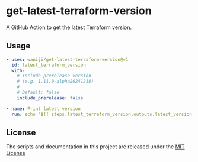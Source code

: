 # get-latest-terraform-version

A GitHub Action to get the latest Terraform version.

## Usage

```yaml
- uses: waniji/get-latest-terraform-version@v1
  id: latest_terraform_version
  with:
    # Include prerelease version.
    # (e.g. 1.11.0-alpha20241218)
    #
    # Default: false
    include_prerelease: false

- name: Print latest version
  run: echo "${{ steps.latest_terraform_version.outputs.latest_version }}"
```

## License

The scripts and documentation in this project are released under the
[MIT License](LICENSE)
